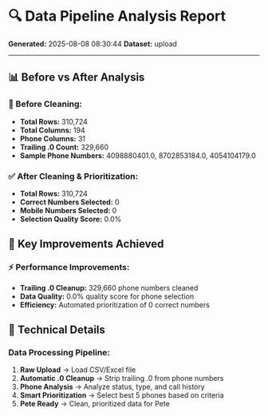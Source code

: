 # 🔍 Data Pipeline Analysis Report

**Generated:** 2025-08-08 08:30:44
**Dataset:** upload

---

## 📊 Before vs After Analysis

### 🚫 Before Cleaning:
- **Total Rows:** 310,724
- **Total Columns:** 194
- **Phone Columns:** 31
- **Trailing .0 Count:** 329,660
- **Sample Phone Numbers:** 4098880401.0, 8702853184.0, 4054104179.0

### ✅ After Cleaning & Prioritization:
- **Total Rows:** 310,724
- **Correct Numbers Selected:** 0
- **Mobile Numbers Selected:** 0
- **Selection Quality Score:** 0.0%

## 🎯 Key Improvements Achieved

### ⚡ Performance Improvements:
- **Trailing .0 Cleanup:** 329,660 phone numbers cleaned
- **Data Quality:** 0.0% quality score for phone selection
- **Efficiency:** Automated prioritization of 0 correct numbers

## 🔧 Technical Details

### Data Processing Pipeline:
1. **Raw Upload** → Load CSV/Excel file
2. **Automatic .0 Cleanup** → Strip trailing .0 from phone numbers
3. **Phone Analysis** → Analyze status, type, and call history
4. **Smart Prioritization** → Select best 5 phones based on criteria
5. **Pete Ready** → Clean, prioritized data for Pete

